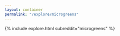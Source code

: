 ```yaml
---
layout: container
permalink: "/explore/microgreens"
---
```


<link rel="stylesheet" type="text/css" href="/static/css/explore.css">
{% include explore.html subreddit="microgreens" %}
